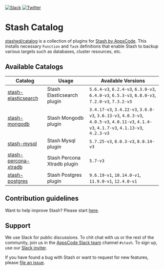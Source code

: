 <!---
Generated by render-gotpl. DO NOT EDIT.
-->
[![Slack](https://slack.appscode.com/badge.svg)](https://slack.appscode.com)
[![Twitter](https://img.shields.io/twitter/follow/kubestash.svg?style=social&logo=twitter&label=Follow)](https://twitter.com/intent/follow?screen_name=KubeStash)

# Stash Catalog

[stashed/catalog](https://github.com/stashed/catalog) is a collection of plugins for [Stash by AppsCode](https://appscode.com/products/stash/). This installs necessary `Function` and `Task` definitions that enable Stash to backup various targets such as databases, cluster resources, etc.

## Available Catalogs

| Catalog                                                         | Usage                       | Available Versions                                                                                                                        |
| --------------------------------------------------------------- | --------------------------- | ------------------------------------------------------------------------------------------------------ |
| [stash-elasticsearch](https://github.com/stashed/elasticsearch) | Stash Elasticsearch plugin | `5.6.4-v3`, `6.2.4-v3`, `6.3.0-v3`, `6.4.0-v3`, `6.5.3-v3`, `6.8.0-v3`, `7.2.0-v3`, `7.3.2-v3` |
| [stash-mongodb](https://github.com/stashed/mongodb) | Stash Mongodb plugin | `3.4.17-v3`, `3.4.22-v3`, `3.6.8-v3`, `3.6.13-v3`, `4.0.3-v3`, `4.0.5-v3`, `4.0.11-v3`, `4.1.4-v3`, `4.1.7-v3`, `4.1.13-v3`, `4.2.3-v3` |
| [stash-mysql](https://github.com/stashed/mysql) | Stash Mysql plugin | `5.7.25-v3`, `8.0.3-v3`, `8.0.14-v3` |
| [stash-percona-xtradb](https://github.com/stashed/percona-xtradb) | Stash Percona Xtradb plugin | `5.7-v3` |
| [stash-postgres](https://github.com/stashed/postgres) | Stash Postgres plugin | `9.6.19-v1`, `10.14.0-v1`, `11.9.0-v1`, `12.4.0-v1` |

## Contribution guidelines

Want to help improve Stash? Please start [here](https://appscode.com/products/stash/latest/welcome/contributing).

## Support

We use Slack for public discussions. To chit chat with us or the rest of the community, join us in the [AppsCode Slack team](https://appscode.slack.com/messages/C8NCX6N23/details/) channel `#stash`. To sign up, use our [Slack inviter](https://slack.appscode.com/).

If you have found a bug with Stash or want to request for new features, please [file an issue](https://github.com/stashed/project/issues/new).
